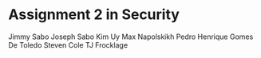 # Assignment 2 in Security

Jimmy Sabo
Joseph Sabo
Kim Uy
Max Napolskikh
Pedro Henrique Gomes De Toledo
Steven Cole
TJ Frocklage

